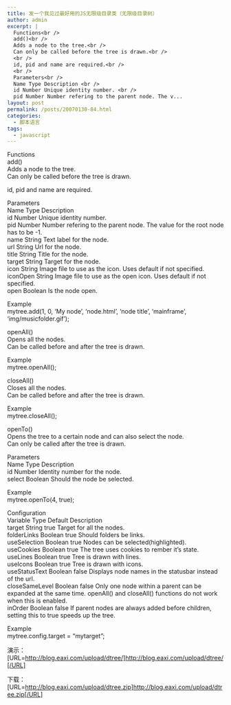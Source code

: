 ```yaml
---
title: 发一个我见过最好用的JS无限级目录类（无限级目录树）
author: admin
excerpt: |
  Functions<br />
  add()<br />
  Adds a node to the tree.<br />
  Can only be called before the tree is drawn.<br />
  <br />
  id, pid and name are required.<br />
  <br />
  Parameters<br />
  Name Type Description <br />
  id Number Unique identity number. <br />
  pid Number Number refering to the parent node. The v...
layout: post
permalink: /posts/20070130-84.html
categories:
  - 脚本语言
tags:
  - javascript
---
```

Functions  
add()  
Adds a node to the tree.  
Can only be called before the tree is drawn.

id, pid and name are required.

Parameters  
Name Type Description   
id Number Unique identity number.   
pid Number Number refering to the parent node. The value for the root node has to be -1.   
name String Text label for the node.   
url String Url for the node.   
title String Title for the node.   
target String Target for the node.   
icon String Image file to use as the icon. Uses default if not specified.   
iconOpen String Image file to use as the open icon. Uses default if not specified.   
open Boolean Is the node open. 

Example  
mytree.add(1, 0, &#8216;My node&#8217;, &#8216;node.html&#8217;, &#8216;node title&#8217;, &#8216;mainframe&#8217;, &#8216;img/musicfolder.gif&#8217;);

openAll()  
Opens all the nodes.  
Can be called before and after the tree is drawn.

Example  
mytree.openAll();

closeAll()  
Closes all the nodes.  
Can be called before and after the tree is drawn.

Example  
mytree.closeAll();

openTo()  
Opens the tree to a certain node and can also select the node.  
Can only be called after the tree is drawn.

Parameters  
Name Type Description   
id Number Identity number for the node.   
select Boolean Should the node be selected. 

Example  
mytree.openTo(4, true);

Configuration  
Variable Type Default Description   
target String true Target for all the nodes.   
folderLinks Boolean true Should folders be links.   
useSelection Boolean true Nodes can be selected(highlighted).   
useCookies Boolean true The tree uses cookies to rember it&#8217;s state.   
useLines Boolean true Tree is drawn with lines.   
useIcons Boolean true Tree is drawn with icons.   
useStatusText Boolean false Displays node names in the statusbar instead of the url.   
closeSameLevel Boolean false Only one node within a parent can be expanded at the same time. openAll() and closeAll() functions do not work when this is enabled.   
inOrder Boolean false If parent nodes are always added before children, setting this to true speeds up the tree. 

Example  
mytree.config.target = &#8220;mytarget&#8221;;

演示：[URL=http://blog.eaxi.com/upload/dtree/]http://blog.eaxi.com/upload/dtree/[/URL]

下载：[URL=http://blog.eaxi.com/upload/dtree.zip]http://blog.eaxi.com/upload/dtree.zip[/URL]